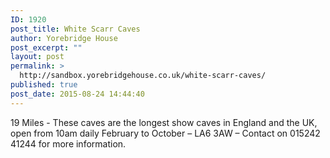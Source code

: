 ```yaml
---
ID: 1920
post_title: White Scarr Caves
author: Yorebridge House
post_excerpt: ""
layout: post
permalink: >
  http://sandbox.yorebridgehouse.co.uk/white-scarr-caves/
published: true
post_date: 2015-08-24 14:44:40
---
```

19 Miles - These caves are the longest show caves in England and the UK, open from 10am daily February to October – LA6 3AW – Contact on 015242 41244 for more information.